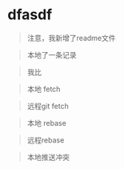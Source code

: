 # dfasdf

> 注意，我新增了readme文件

> 本地了一条记录

> 我比

> 本地 fetch

> 远程git fetch

> 本地 rebase

> 远程rebase

> 本地推送冲突
